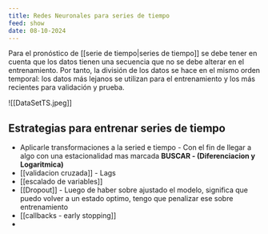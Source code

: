 ```yaml
---
title: Redes Neuronales para series de tiempo
feed: show
date: 08-10-2024
---
```


Para el pronóstico de [[serie de tiempo|series de tiempo]] se debe tener en cuenta que los datos tienen una secuencia que no se debe alterar en el entrenamiento. Por tanto, la división de los datos se hace en el mismo orden temporal: los datos más lejanos se utilizan para el entrenamiento y los más recientes para validación y prueba.

![[DataSetTS.jpeg]]

## Estrategias para entrenar series de tiempo 

- Aplicarle transformaciones a la seried e tiempo - Con el fin de llegar a algo con una estacionalidad mas marcada **BUSCAR - (Diferenciacion y Logaritmica)**
- [[validacion cruzada]] - Lags
- [[escalado de variables]]
- [[Dropout]] - Luego de haber sobre ajustado el modelo, significa que puedo volver a un estado optimo, tengo que penalizar ese sobre entrenamiento
- [[callbacks - early stopping]]
- 
